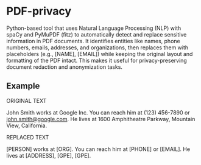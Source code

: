 # PDF-privacy

Python-based tool that uses Natural Language Processing (NLP) with spaCy and PyMuPDF (fitz) to automatically detect and replace sensitive information in PDF documents. It identifies entities like names, phone numbers, emails, addresses, and organizations, then replaces them with placeholders (e.g., [NAME], [EMAIL]) while keeping the original layout and formatting of the PDF intact. This makes it useful for privacy-preserving document redaction and anonymization tasks.

## Example

ORIGINAL TEXT

John Smith works at Google Inc.
You can reach him at (123) 456-7890 or john.smith@google.com.
He lives at 1600 Amphitheatre Parkway, Mountain View, California.

REPLACED TEXT

[PERSON] works at [ORG].
You can reach him at [PHONE] or [EMAIL].
He lives at [ADDRESS], [GPE], [GPE].












